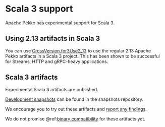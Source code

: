 # Scala 3 support

Apache Pekko has experimental support for Scala 3.

## Using 2.13 artifacts in Scala 3

You can use [CrossVersion.for3Use2_13](https://scala-lang.org/blog/2021/04/08/scala-3-in-sbt.html#using-scala-213-libraries-in-scala-3)
to use the regular 2.13 Apache Pekko artifacts in a Scala 3 project. This has been
shown to be successful for Streams, HTTP and gRPC-heavy applications.

## Scala 3 artifacts

Experimental Scala 3 artifacts are published.

[Development snapshots](https://nightlies.apache.org/pekko/snapshots/org/apache/pekko/pekko-actor_3/) can be found in the snapshots repository.

We encourage you to try out these artifacts and [report any findings](https://github.com/apache/incubator-pekko/issues?q=is%3Aopen+is%3Aissue+label%3At%3Ascala-3).

We do not promise @ref:[binary compatibility](../common/binary-compatibility-rules.md) for these artifacts yet.
